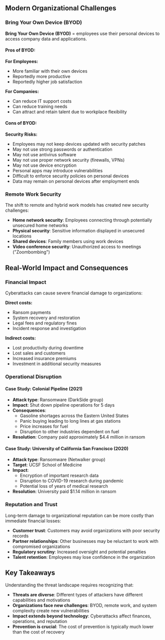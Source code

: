 ## Modern Organizational Challenges

### Bring Your Own Device (BYOD)

**Bring Your Own Device (BYOD)** = employees use their personal devices to access company data and applications.

#### Pros of BYOD:

**For Employees:**

- More familiar with their own devices
- Reportedly more productive
- Reportedly higher job satisfaction

**For Companies:**

- Can reduce IT support costs
- Can reduce training needs
- Can attract and retain talent due to workplace flexibility

#### Cons of BYOD:

**Security Risks:**

- Employees may not keep devices updated with security patches
- May not use strong passwords or authentication
- May not use antivirus software
- May not use proper network security (firewalls, VPNs)
- May not use device encryption
- Personal apps may introduce vulnerabilities
- Difficult to enforce security policies on personal devices
- Data may remain on personal devices after employment ends

### Remote Work Security

The shift to remote and hybrid work models has created new security challenges:

- **Home network security**: Employees connecting through potentially unsecured home networks
- **Physical security**: Sensitive information displayed in unsecured locations
- **Shared devices**: Family members using work devices
- **Video conference security**: Unauthorized access to meetings ("Zoombombing")

## Real-World Impact and Consequences

### Financial Impact

Cyberattacks can cause severe financial damage to organizations:

**Direct costs:**

- Ransom payments
- System recovery and restoration
- Legal fees and regulatory fines
- Incident response and investigation

**Indirect costs:**

- Lost productivity during downtime
- Lost sales and customers
- Increased insurance premiums
- Investment in additional security measures

### Operational Disruption

#### Case Study: Colonial Pipeline (2021)

- **Attack type**: Ransomware (DarkSide group)
- **Impact**: Shut down pipeline operations for 5 days
- **Consequences**:
  - Gasoline shortages across the Eastern United States
  - Panic buying leading to long lines at gas stations
  - Price increases for fuel
  - Disruption to other industries dependent on fuel
- **Resolution**: Company paid approximately $4.4 million in ransom

#### Case Study: University of California San Francisco (2020)

- **Attack type**: Ransomware (Netwalker group)
- **Target**: UCSF School of Medicine
- **Impact**:
  - Encryption of important research data
  - Disruption to COVID-19 research during pandemic
  - Potential loss of years of medical research
- **Resolution**: University paid $1.14 million in ransom

### Reputation and Trust

Long-term damage to organizational reputation can be more costly than immediate financial losses:

- **Customer trust**: Customers may avoid organizations with poor security records
- **Partner relationships**: Other businesses may be reluctant to work with compromised organizations
- **Regulatory scrutiny**: Increased oversight and potential penalties
- **Talent retention**: Employees may lose confidence in the organization

## Key Takeaways

Understanding the threat landscape requires recognizing that:

- **Threats are diverse**: Different types of attackers have different capabilities and motivations
- **Organizations face new challenges**: BYOD, remote work, and system complexity create new vulnerabilities
- **Impact extends beyond technology**: Cyberattacks affect finances, operations, and reputation
- **Prevention is crucial**: The cost of prevention is typically much lower than the cost of recovery
